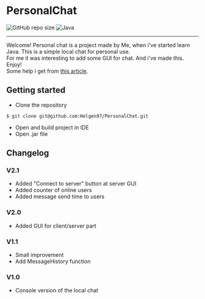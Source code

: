 # PersonalChat

![GitHub repo size](https://img.shields.io/github/repo-size/Helgen97/PersonalChat)
![Java](https://img.shields.io/badge/java-%23ED8B00.svg?style=for-the-badge&logo=java&logoColor=white)

***

Welcome! Personal chat is a project made by Me, when i've started learn Java. This is a simple local chat for personal use. <br>
For me it was interesting to add some GUI for chat. And i've made this. Enjoy!<br>
Some help i get from [this article](www.quizful.net/post/base_network_in_java).

## Getting started 

- Clone the repository 

```
$ git clone git@github.com:Helgen97/PersonalChat.git
```

- Open and build project in IDE
- Open .jar file


## Changelog

### V2.1 
- Added "Connect to server" button at server GUI
- Added counter of online users
- Added message send time to users

### V2.0 
- Added GUI for client/server part

### V1.1 
- Small improvement
- Add MessageHistory function

### V1.0 
- Console version of the local chat
